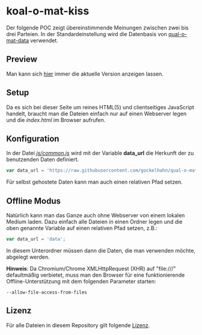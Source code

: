 # koal-o-mat-kiss

Der folgende POC zeigt übereinstimmende Meinungen zwischen zwei bis drei Parteien. In der Standardeinstellung wird die Datenbasis von [qual-o-mat-data](https://github.com/gockelhahn/qual-o-mat-data) verwendet.

## Preview

Man kann sich [hier](https://rawgit.com/gockelhahn/koal-o-mat-kiss/master/index.html) immer die aktuelle Version anzeigen lassen.

## Setup

Da es sich bei dieser Seite um reines HTML(5) und clientseitiges JavaScript handelt, braucht man die Dateien einfach nur auf einen Webserver legen und die *index.html* im Browser aufrufen.

## Konfiguration

In der Datei *[js/common.js](js/common.js)* wird mit der Variable **data_url** die Herkunft der zu benutzenden Daten definiert.
```javascript
var data_url = 'https://raw.githubusercontent.com/gockelhahn/qual-o-mat-data/master';
```
Für selbst gehostete Daten kann man auch einen relativen Pfad setzen.

## Offline Modus

Natürlich kann man das Ganze auch ohne Webserver von einem lokalen Medium laden. Dazu einfach alle Dateien in einen Ordner legen und die oben genannte Variable auf einen relativen Pfad setzen, z.B.:
```javascript
var data_url = 'data';
```
In diesem Unterordner müssen dann die Daten, die man verwenden möchte, abgelegt werden.

**Hinweis**:
Da Chromium/Chrome XMLHttpRequest (XHR) auf "file:///" defaultmäßig verbietet, muss man den Browser für eine funktionierende Offline-Unterstützung mit dem folgenden Parameter starten:
```
--allow-file-access-from-files
```

## Lizenz

Für alle Dateien in diesem Repository gilt folgende [Lizenz](LICENSE).
